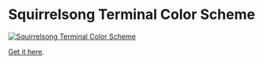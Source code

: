 # Squirrelsong Terminal Color Scheme

[![Squirrelsong Terminal Color Scheme](https://github.com/sapegin/squirrelsong/raw/master/dark/squirrelsong_terminal.png)](https://github.com/sapegin/squirrelsong)

[Get it here](https://github.com/sapegin/squirrelsong).
